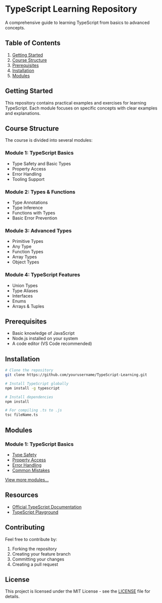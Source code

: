 # TypeScript Learning Repository

A comprehensive guide to learning TypeScript from basics to advanced concepts.

## Table of Contents

1. [Getting Started](#getting-started)
2. [Course Structure](#course-structure)
3. [Prerequisites](#prerequisites)
4. [Installation](#installation)
5. [Modules](#modules)

## Getting Started

This repository contains practical examples and exercises for learning TypeScript. Each module focuses on specific concepts with clear examples and explanations.

## Course Structure

The course is divided into several modules:

### Module 1: TypeScript Basics

- Type Safety and Basic Types
- Property Access
- Error Handling
- Tooling Support

### Module 2: Types & Functions

- Type Annotations
- Type Inference
- Functions with Types
- Basic Error Prevention

### Module 3: Advanced Types

- Primitive Types
- Any Type
- Function Types
- Array Types
- Object Types

### Module 4: TypeScript Features

- Union Types
- Type Aliases
- Interfaces
- Enums
- Arrays & Tuples

## Prerequisites

- Basic knowledge of JavaScript
- Node.js installed on your system
- A code editor (VS Code recommended)

## Installation

```bash
# Clone the repository
git clone https://github.com/yourusername/TypeScript-Learning.git

# Install TypeScript globally
npm install -g typescript

# Install dependencies
npm install

# For compiling .ts to .js
tsc fileName.ts
```

## Modules

### Module 1: TypeScript Basics

- [Type Safety](module1/01.ts)
- [Property Access](module1/02.ts)
- [Error Handling](module1/03.ts)
- [Common Mistakes](module1/04.ts)

[View more modules...](./module5)

## Resources

- [Official TypeScript Documentation](https://www.typescriptlang.org/docs/)
- [TypeScript Playground](https://www.typescriptlang.org/play)

## Contributing

Feel free to contribute by:

1. Forking the repository
2. Creating your feature branch
3. Committing your changes
4. Creating a pull request

## License

This project is licensed under the MIT License - see the [LICENSE](LICENSE) file for details.
